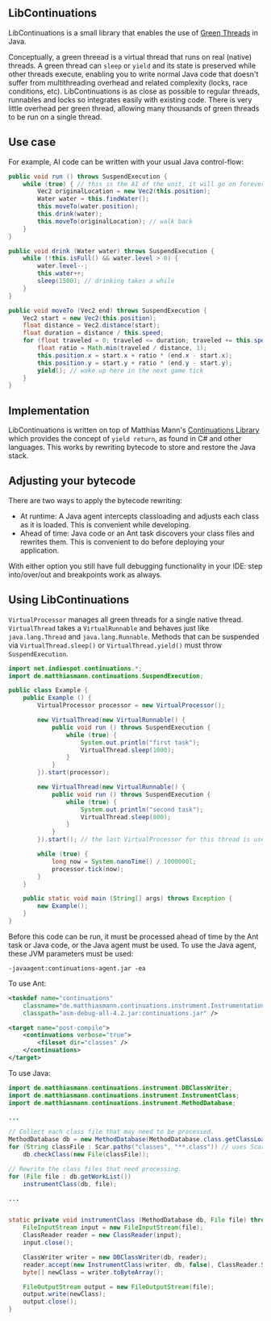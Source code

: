 ## LibContinuations

LibContinuations is a small library that enables the use of [Green Threads](http://en.wikipedia.org/wiki/Green_threads) in Java.

Conceptually, a green threead is a virtual thread that runs on real (native) threads. A green thread can `sleep` or `yield` and its state is preserved while other threads execute, enabling you to write normal Java code that doesn't suffer from multithreading overhead and related complexity (locks, race conditions, etc). LibContinuations is as close as possible to regular threads, runnables and locks so integrates easily with existing code. There is very little overhead per green thread, allowing many thousands of green threads to be run on a single thread.

## Use case

For example, AI code can be written with your usual Java control-flow:

```java
public void run () throws SuspendExecution {
	while (true) { // this is the AI of the unit, it will go on forever
		Vec2 originalLocation = new Vec2(this.position);
		Water water = this.findWater();
		this.moveTo(water.position);
		this.drink(water);
		this.moveTo(originalLocation); // walk back
	}
}

public void drink (Water water) throws SuspendExecution {
	while (!this.isFull() && water.level > 0) {
		water.level--;
		this.water++;
		sleep(1500); // drinking takes a while
	}
}

public void moveTo (Vec2 end) throws SuspendExecution {
	Vec2 start = new Vec2(this.position);
	float distance = Vec2.distance(start);
	float duration = distance / this.speed;
	for (float traveled = 0; traveled <= duration; traveled += this.speed) {
		float ratio = Math.min(traveled / distance, 1);
		this.position.x = start.x + ratio * (end.x - start.x);
		this.position.y = start.y + ratio * (end.y - start.y);
		yield(); // wake up here in the next game tick
	}
}

```

## Implementation

LibContinuations is written on top of Matthias Mann's [Continuations Library](http://www.matthiasmann.de/content/view/24/26/) which provides the concept of `yield return`, as found in C# and other languages. This works by rewriting bytecode to store and restore the Java stack.

## Adjusting your bytecode

There are two ways to apply the bytecode rewriting:

* At runtime: A Java agent intercepts classloading and adjusts each class as it is loaded. This is convenient while developing.
* Ahead of time: Java code or an Ant task discovers your class files and rewrites them. This is convenient to do before deploying your application.

With either option you still have full debugging functionality in your IDE: step into/over/out and breakpoints work as always.

## Using LibContinuations

`VirtualProcessor` manages all green threads for a single native thread. `VirtualThread` takes a `VirtualRunnable` and behaves just like `java.lang.Thread` and `java.lang.Runnable`. Methods that can be suspended via `VirtualThread.sleep()` or `VirtualThread.yield()` must throw `SuspendExecution`.


```java
import net.indiespot.continuations.*;
import de.matthiasmann.continuations.SuspendExecution;

public class Example {
	public Example () {
		VirtualProcessor processor = new VirtualProcessor();

		new VirtualThread(new VirtualRunnable() {
			public void run () throws SuspendExecution {
				while (true) {
					System.out.println("first task");
					VirtualThread.sleep(1000);
				}
			}
		}).start(processor);

		new VirtualThread(new VirtualRunnable() {
			public void run () throws SuspendExecution {
				while (true) {
					System.out.println("second task");
					VirtualThread.sleep(800);
				}
			}
		}).start(); // the last VirtualProcessor for this thread is used if omitted

		while (true) {
			long now = System.nanoTime() / 1000000l;
			processor.tick(now);
		}
	}

	public static void main (String[] args) throws Exception {
		new Example();
	}
}

```

Before this code can be run, it must be processed ahead of time by the Ant task or Java code, or the Java agent must be used. To use the Java agent, these JVM parameters must be used:


```
-javaagent:continuations-agent.jar -ea
```

To use Ant:

```xml
<taskdef name="continuations"
	classname="de.matthiasmann.continuations.instrument.InstrumentationTask"
	classpath="asm-debug-all-4.2.jar:continuations.jar" />

<target name="post-compile">
	<continuations verbose="true">
		<fileset dir="classes" />
	</continuations>
</target>
```

To use Java:

```java
import de.matthiasmann.continuations.instrument.DBClassWriter;
import de.matthiasmann.continuations.instrument.InstrumentClass;
import de.matthiasmann.continuations.instrument.MethodDatabase;

...

// Collect each class file that may need to be processed.
MethodDatabase db = new MethodDatabase(MethodDatabase.class.getClassLoader());
for (String classFile : Scar.paths("classes", "**.class")) // uses Scar to collect paths
	db.checkClass(new File(classFile));

// Rewrite the class files that need processing.
for (File file : db.getWorkList())
	instrumentClass(db, file);

...


static private void instrumentClass (MethodDatabase db, File file) throws IOException {
	FileInputStream input = new FileInputStream(file);
	ClassReader reader = new ClassReader(input);
	input.close();

	ClassWriter writer = new DBClassWriter(db, reader);
	reader.accept(new InstrumentClass(writer, db, false), ClassReader.SKIP_FRAMES);
	byte[] newClass = writer.toByteArray();

	FileOutputStream output = new FileOutputStream(file);
	output.write(newClass);
	output.close();
}

```
